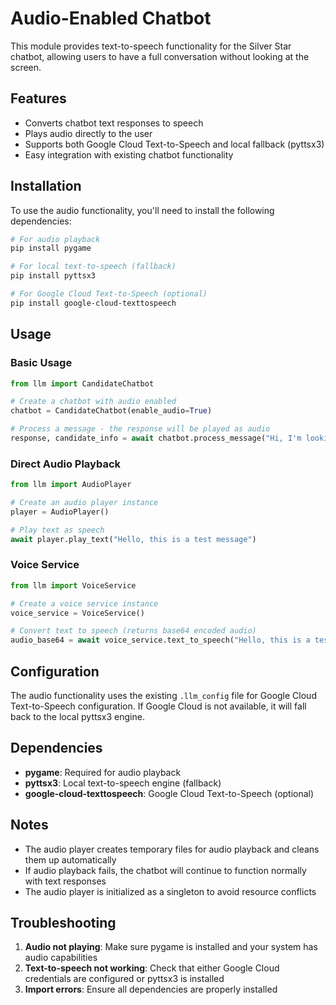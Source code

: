 # Audio-Enabled Chatbot

This module provides text-to-speech functionality for the Silver Star chatbot, allowing users to have a full conversation without looking at the screen.

## Features

- Converts chatbot text responses to speech
- Plays audio directly to the user
- Supports both Google Cloud Text-to-Speech and local fallback (pyttsx3)
- Easy integration with existing chatbot functionality

## Installation

To use the audio functionality, you'll need to install the following dependencies:

```bash
# For audio playback
pip install pygame

# For local text-to-speech (fallback)
pip install pyttsx3

# For Google Cloud Text-to-Speech (optional)
pip install google-cloud-texttospeech
```

## Usage

### Basic Usage

```python
from llm import CandidateChatbot

# Create a chatbot with audio enabled
chatbot = CandidateChatbot(enable_audio=True)

# Process a message - the response will be played as audio
response, candidate_info = await chatbot.process_message("Hi, I'm looking for a job")
```

### Direct Audio Playback

```python
from llm import AudioPlayer

# Create an audio player instance
player = AudioPlayer()

# Play text as speech
await player.play_text("Hello, this is a test message")
```

### Voice Service

```python
from llm import VoiceService

# Create a voice service instance
voice_service = VoiceService()

# Convert text to speech (returns base64 encoded audio)
audio_base64 = await voice_service.text_to_speech("Hello, this is a test message")
```

## Configuration

The audio functionality uses the existing `.llm_config` file for Google Cloud Text-to-Speech configuration. If Google Cloud is not available, it will fall back to the local pyttsx3 engine.

## Dependencies

- **pygame**: Required for audio playback
- **pyttsx3**: Local text-to-speech engine (fallback)
- **google-cloud-texttospeech**: Google Cloud Text-to-Speech (optional)

## Notes

- The audio player creates temporary files for audio playback and cleans them up automatically
- If audio playback fails, the chatbot will continue to function normally with text responses
- The audio player is initialized as a singleton to avoid resource conflicts

## Troubleshooting

1. **Audio not playing**: Make sure pygame is installed and your system has audio capabilities
2. **Text-to-speech not working**: Check that either Google Cloud credentials are configured or pyttsx3 is installed
3. **Import errors**: Ensure all dependencies are properly installed
